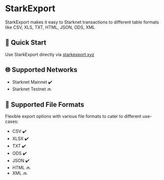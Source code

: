 # StarkExport
StarkExport makes it easy to Starknet transactions to different table formats like CSV, XLS, TXT, HTML, JSON, ODS, XML

## 🚀 Quick Start
Use StarkExport directly via [starkexport.xyz](https://starkexport.xyz)

## 🌐 Supported Networks
- Starknet Mainnet :heavy_check_mark:
- Starknet Testnet :soon:

## 📄 Supported File Formats

Flexible export options with various file formats to cater to different use-cases:
- CSV :heavy_check_mark:
- XLSX :heavy_check_mark:
- TXT :heavy_check_mark:
- ODS :heavy_check_mark:
- JSON :heavy_check_mark:
- HTML :soon:
- XML :soon:

